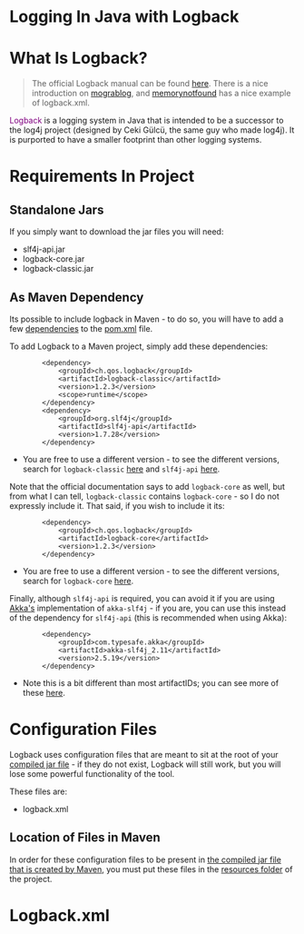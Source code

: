 # Logging In Java with Logback

# What Is Logback?

> The official Logback manual can be found [here](https://logback.qos.ch/manual/index.html). There is a nice introduction on [mograblog](http://www.mograblog.com/2013/03/slf4j-with-logback-in-maven-project.html), and [memorynotfound](https://memorynotfound.com/logback-logback-xml-configuration-example/) has a nice example of logback.xml.

<font color="purple">Logback</font> is a logging system in Java that is intended to be a successor to the log4j project (designed by Ceki Gülcü, the same guy who made log4j). It is purported to have a smaller footprint than other logging systems.

# Requirements In Project

## Standalone Jars

If you simply want to download the jar files you will need:
* slf4j-api.jar
* logback-core.jar
* logback-classic.jar

## As Maven Dependency

Its possible to include logback in Maven - to do so, you will have to add a few [dependencies](learn_to_code/java/maven?id=adding-dependencies-to-maven) to the [pom.xml](learn_to_code/java/maven?id=pomxml) file.

To add Logback to a Maven project, simply add these dependencies:
```
		<dependency>
			<groupId>ch.qos.logback</groupId>
			<artifactId>logback-classic</artifactId>
			<version>1.2.3</version>
			<scope>runtime</scope>
		</dependency>		
		<dependency>
			<groupId>org.slf4j</groupId>
			<artifactId>slf4j-api</artifactId>
			<version>1.7.28</version>
		</dependency>		
```
* You are free to use a different version - to see the different versions, search for `logback-classic` [here](https://mvnrepository.com/artifact/ch.qos.logback/logback-classic) and `slf4j-api` [here](https://mvnrepository.com/artifact/org.slf4j/slf4j-api).

Note that the official documentation says to add `logback-core` as well, but from what I can tell, `logback-classic` contains `logback-core` - so I do not expressly include it. That said, if you wish to include it its:
```
		<dependency>
			<groupId>ch.qos.logback</groupId>
			<artifactId>logback-core</artifactId>
			<version>1.2.3</version>
		</dependency>	
```
* You are free to use a different version - to see the different versions, search for `logback-core` [here](https://mvnrepository.com/artifact/ch.qos.logback/logback-core).

Finally, although `slf4j-api` is required, you can avoid it if you are using [Akka's](learn_to_code/java/akka/) implementation of `akka-slf4j` - if you are, you can use this instead of the dependency for `slf4j-api` (this is recommended when using Akka):
```
		<dependency>
			<groupId>com.typesafe.akka</groupId>
			<artifactId>akka-slf4j_2.11</artifactId>
			<version>2.5.19</version>
		</dependency>
```
* Note this is a bit different than most artifactIDs; you can see more of these [here](https://mvnrepository.com/artifact/com.typesafe.akka/akka-slf4j).

# Configuration Files

Logback uses configuration files that are meant to sit at the root of your [compiled jar file](learn_to_code/java/java_basics?id=jar-files) - if they do not exist, Logback will still work, but you will lose some powerful functionality of the tool.

These files are:
* logback.xml


## Location of Files in Maven

In order for these configuration files to be present in [the compiled jar file that is created by Maven](learn_to_code/java/maven?id=the-compiled-jar-file), you must put these files in the [resources folder](learn_to_code/java/maven?id=resources-in-maven) of the project.


# Logback.xml

